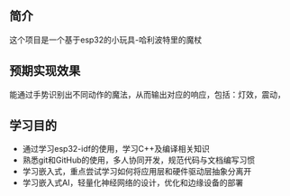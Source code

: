 ## 简介

这个项目是一个基于esp32的小玩具-哈利波特里的魔杖

## 预期实现效果

能通过手势识别出不同动作的魔法，从而输出对应的响应，包括：灯效，震动，

## 学习目的

- 通过学习esp32-idf的使用，学习C++及编译相关知识
- 熟悉git和GitHub的使用，多人协同开发，规范代码与文档编写习惯
- 学习嵌入式，重点尝试学习如何将应用层和硬件驱动层抽象分离开
- 学习嵌入式AI，轻量化神经网络的设计，优化和边缘设备的部署
  